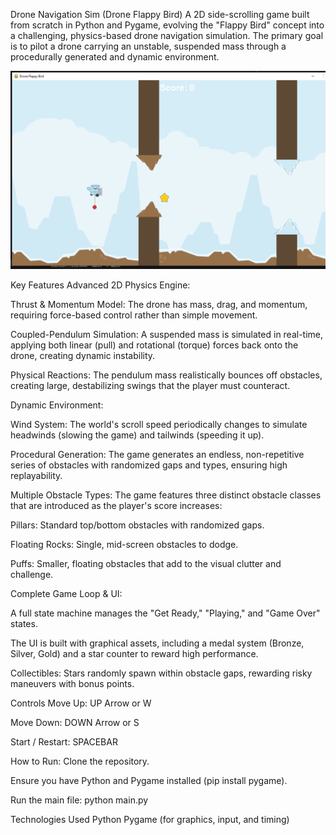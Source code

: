 Drone Navigation Sim (Drone Flappy Bird)
A 2D side-scrolling game built from scratch in Python and Pygame, evolving the "Flappy Bird" concept into a challenging, physics-based drone navigation simulation. The primary goal is to pilot a drone carrying an unstable, suspended mass through a procedurally generated and dynamic environment.

![alt text](image-1.png)

Key Features
Advanced 2D Physics Engine:

Thrust & Momentum Model: The drone has mass, drag, and momentum, requiring force-based control rather than simple movement.

Coupled-Pendulum Simulation: A suspended mass is simulated in real-time, applying both linear (pull) and rotational (torque) forces back onto the drone, creating dynamic instability.

Physical Reactions: The pendulum mass realistically bounces off obstacles, creating large, destabilizing swings that the player must counteract.

Dynamic Environment:

Wind System: The world's scroll speed periodically changes to simulate headwinds (slowing the game) and tailwinds (speeding it up).

Procedural Generation: The game generates an endless, non-repetitive series of obstacles with randomized gaps and types, ensuring high replayability.

Multiple Obstacle Types: The game features three distinct obstacle classes that are introduced as the player's score increases:

Pillars: Standard top/bottom obstacles with randomized gaps.

Floating Rocks: Single, mid-screen obstacles to dodge.

Puffs: Smaller, floating obstacles that add to the visual clutter and challenge.

Complete Game Loop & UI:

A full state machine manages the "Get Ready," "Playing," and "Game Over" states.

The UI is built with graphical assets, including a medal system (Bronze, Silver, Gold) and a star counter to reward high performance.

Collectibles: Stars randomly spawn within obstacle gaps, rewarding risky maneuvers with bonus points.

Controls
Move Up: UP Arrow or W

Move Down: DOWN Arrow or S

Start / Restart: SPACEBAR

How to Run: 
Clone the repository.

Ensure you have Python and Pygame installed (pip install pygame).

Run the main file: python main.py

Technologies Used
Python
Pygame (for graphics, input, and timing)